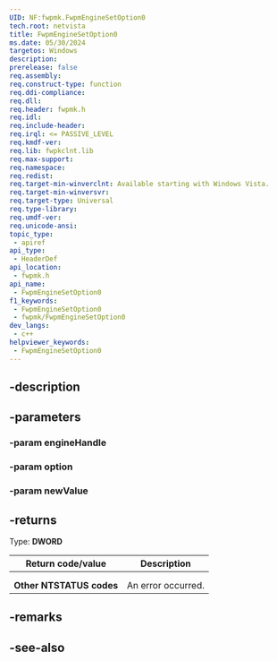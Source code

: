 ```yaml
---
UID: NF:fwpmk.FwpmEngineSetOption0
tech.root: netvista
title: FwpmEngineSetOption0
ms.date: 05/30/2024
targetos: Windows
description: 
prerelease: false
req.assembly: 
req.construct-type: function
req.ddi-compliance: 
req.dll: 
req.header: fwpmk.h
req.idl: 
req.include-header: 
req.irql: <= PASSIVE_LEVEL
req.kmdf-ver: 
req.lib: fwpkclnt.lib
req.max-support: 
req.namespace: 
req.redist: 
req.target-min-winverclnt: Available starting with Windows Vista.
req.target-min-winversvr: 
req.target-type: Universal
req.type-library: 
req.umdf-ver: 
req.unicode-ansi: 
topic_type:
 - apiref
api_type:
 - HeaderDef
api_location:
 - fwpmk.h
api_name:
 - FwpmEngineSetOption0
f1_keywords:
 - FwpmEngineSetOption0
 - fwpmk/FwpmEngineSetOption0
dev_langs:
 - c++
helpviewer_keywords:
 - FwpmEngineSetOption0
---
```


## -description

## -parameters

### -param engineHandle

### -param option

### -param newValue

## -returns

Type: **DWORD**

| Return code/value | Description |
| --- | --- |
|  |  |
|  |  |
| **Other NTSTATUS codes** | An error occurred. |

## -remarks

## -see-also
